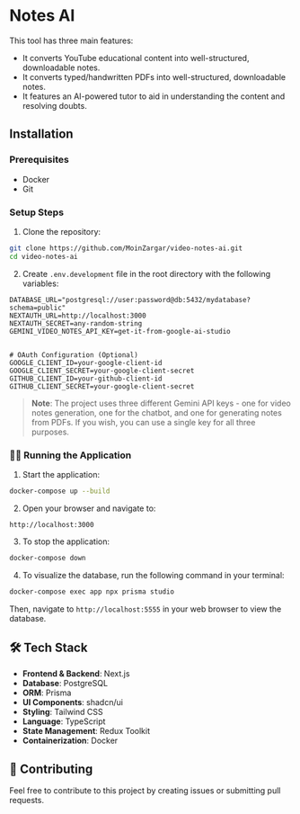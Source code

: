 # Notes AI

This tool has three main features:
- It converts YouTube educational content into well-structured, downloadable notes.
- It converts typed/handwritten PDFs into well-structured, downloadable notes.
- It features an AI-powered tutor to aid in understanding the content and resolving doubts.

## Installation

### Prerequisites

- Docker
- Git

### Setup Steps

1. Clone the repository:
```bash
git clone https://github.com/MoinZargar/video-notes-ai.git
cd video-notes-ai
```

2. Create `.env.development` file in the root directory with the following variables:
```env
DATABASE_URL="postgresql://user:password@db:5432/mydatabase?schema=public"
NEXTAUTH_URL=http://localhost:3000
NEXTAUTH_SECRET=any-random-string
GEMINI_VIDEO_NOTES_API_KEY=get-it-from-google-ai-studio


# OAuth Configuration (Optional)
GOOGLE_CLIENT_ID=your-google-client-id
GOOGLE_CLIENT_SECRET=your-google-client-secret
GITHUB_CLIENT_ID=your-github-client-id
GITHUB_CLIENT_SECRET=your-google-client-secret

```

> **Note**: The project uses three different Gemini API keys - one for video notes generation, one for the chatbot, and one for generating notes from PDFs. If you wish, you can use a single key for all three purposes.

### 🏃‍♂️ Running the Application

1. Start the application:
```bash
docker-compose up --build
```

2. Open your browser and navigate to:
```
http://localhost:3000
```

3. To stop the application:
```bash
docker-compose down
```

4. To visualize the database, run the following command in your terminal:
```bash
docker-compose exec app npx prisma studio
```
Then, navigate to `http://localhost:5555` in your web browser to view the database.


## 🛠️ Tech Stack

- **Frontend & Backend**: Next.js
- **Database**: PostgreSQL
- **ORM**: Prisma
- **UI Components**: shadcn/ui
- **Styling**: Tailwind CSS
- **Language**: TypeScript
- **State Management**: Redux Toolkit
- **Containerization**: Docker

## 🤝 Contributing

Feel free to contribute to this project by creating issues or submitting pull requests.

